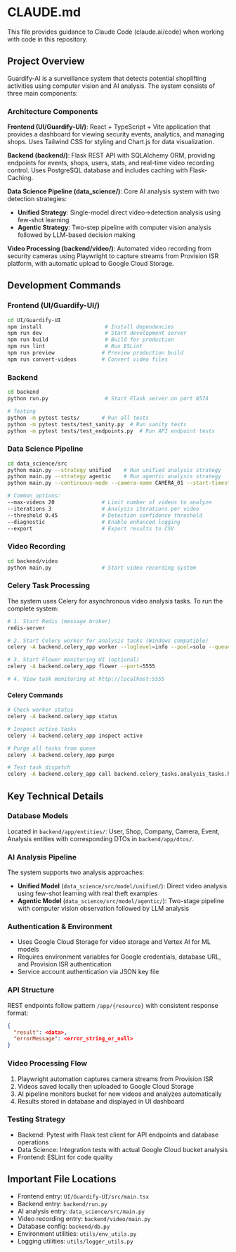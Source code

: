 # CLAUDE.md

This file provides guidance to Claude Code (claude.ai/code) when working with code in this repository.

## Project Overview

Guardify-AI is a surveillance system that detects potential shoplifting activities using computer vision and AI analysis. The system consists of three main components:

### Architecture Components

**Frontend (UI/Guardify-UI/)**: React + TypeScript + Vite application that provides a dashboard for viewing security events, analytics, and managing shops. Uses Tailwind CSS for styling and Chart.js for data visualization.

**Backend (backend/)**: Flask REST API with SQLAlchemy ORM, providing endpoints for events, shops, users, stats, and real-time video recording control. Uses PostgreSQL database and includes caching with Flask-Caching.

**Data Science Pipeline (data_science/)**: Core AI analysis system with two detection strategies:
- **Unified Strategy**: Single-model direct video→detection analysis using few-shot learning
- **Agentic Strategy**: Two-step pipeline with computer vision analysis followed by LLM-based decision making

**Video Processing (backend/video/)**: Automated video recording from security cameras using Playwright to capture streams from Provision ISR platform, with automatic upload to Google Cloud Storage.

## Development Commands

### Frontend (UI/Guardify-UI/)
```bash
cd UI/Guardify-UI
npm install                    # Install dependencies
npm run dev                    # Start development server
npm run build                  # Build for production
npm run lint                   # Run ESLint
npm run preview               # Preview production build
npm run convert-videos        # Convert video files
```

### Backend
```bash
cd backend
python run.py                  # Start Flask server on port 8574

# Testing
python -m pytest tests/       # Run all tests
python -m pytest tests/test_sanity.py  # Run sanity tests
python -m pytest tests/test_endpoints.py  # Run API endpoint tests
```

### Data Science Pipeline
```bash
cd data_science/src
python main.py --strategy unified    # Run unified analysis strategy
python main.py --strategy agentic    # Run agentic analysis strategy
python main.py --continuous-mode --camera-name CAMERA_01 --start-timestamp "2025-08-14 15:18:28"  # Real-time monitoring

# Common options:
--max-videos 20               # Limit number of videos to analyze
--iterations 3                # Analysis iterations per video
--threshold 0.45              # Detection confidence threshold
--diagnostic                  # Enable enhanced logging
--export                      # Export results to CSV
```

### Video Recording
```bash
cd backend/video
python main.py                # Start video recording system
```

### Celery Task Processing

The system uses Celery for asynchronous video analysis tasks. To run the complete system:

```bash
# 1. Start Redis (message broker)
redis-server

# 2. Start Celery worker for analysis tasks (Windows compatible)
celery -A backend.celery_app worker --loglevel=info --pool=solo --queues=analysis

# 3. Start Flower monitoring UI (optional)
celery -A backend.celery_app flower --port=5555

# 4. View task monitoring at http://localhost:5555
```

#### Celery Commands
```bash
# Check worker status
celery -A backend.celery_app status

# Inspect active tasks
celery -A backend.celery_app inspect active

# Purge all tasks from queue
celery -A backend.celery_app purge

# Test task dispatch
celery -A backend.celery_app call backend.celery_tasks.analysis_tasks.health_check
```

## Key Technical Details

### Database Models
Located in `backend/app/entities/`: User, Shop, Company, Camera, Event, Analysis entities with corresponding DTOs in `backend/app/dtos/`.

### AI Analysis Pipeline
The system supports two analysis approaches:
- **Unified Model** (`data_science/src/model/unified/`): Direct video analysis using few-shot learning with real theft examples
- **Agentic Model** (`data_science/src/model/agentic/`): Two-stage pipeline with computer vision observation followed by LLM analysis

### Authentication & Environment
- Uses Google Cloud Storage for video storage and Vertex AI for ML models
- Requires environment variables for Google credentials, database URL, and Provision ISR authentication
- Service account authentication via JSON key file

### API Structure
REST endpoints follow pattern `/app/{resource}` with consistent response format:
```json
{
  "result": <data>,
  "errorMessage": <error_string_or_null>
}
```

### Video Processing Flow
1. Playwright automation captures camera streams from Provision ISR
2. Videos saved locally then uploaded to Google Cloud Storage
3. AI pipeline monitors bucket for new videos and analyzes automatically
4. Results stored in database and displayed in UI dashboard

### Testing Strategy
- Backend: Pytest with Flask test client for API endpoints and database operations
- Data Science: Integration tests with actual Google Cloud bucket analysis
- Frontend: ESLint for code quality

## Important File Locations

- Frontend entry: `UI/Guardify-UI/src/main.tsx`
- Backend entry: `backend/run.py`
- AI analysis entry: `data_science/src/main.py`
- Video recording entry: `backend/video/main.py`
- Database config: `backend/db.py`
- Environment utilities: `utils/env_utils.py`
- Logging utilities: `utils/logger_utils.py`